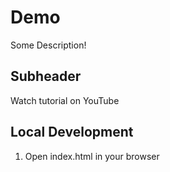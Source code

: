 # Demo

Some Description!

## Subheader

Watch tutorial on YouTube

## Local Development

1. Open index.html in your browser

